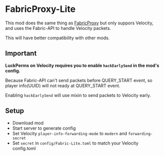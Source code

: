 # FabricProxy-Lite

This mod does the same thing as [FabricProxy](https://github.com/OKTW-Network/FabricProxy) but only suppors Velocity, and uses the Fabric-API to handle
Velocity packets.

This will have better compatibility with other mods.

## Important

**LuckPerms on Velocity requires you to enable `hackEarlySend` in the mod's config.**

Because Fabric-API can't send packets before QUERY_START event, so player info(UUID) will not ready at QUERY_START event.

Enabling `hackEarlySend` will use mixin to send packets to Velocity early.

## Setup

* Download mod
* Start server to generate config
* Set Velocity `player-info-forwarding-mode` to `modern` and `forwarding-secret`
* Set `secret` in `config/Fabric-Lite.toml` to match your Velocity config.toml
